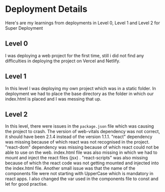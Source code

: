 # Deployment Details
Here's are my learnings from deployments in Level 0, Level 1 and Level 2 for Super Deployment

## Level 0
I was deploying a web project for the first time, still i did not find any difficulties in deploying the project on Vercel and Netlify.

## Level 1
In this level I was deploying my own project which was in a static folder. In deployment we had to place the base directory as the folder in which our index.html is placed and I was messing that up.

## Level 2
In this level, there were issues in the ``` package.json ``` file which was causing the project to crash. The version of web-vitals dependency was not correct, it should have been 2.1.4 instead of the version 1.1.1. "react" dependency was missing because of which react was not recognised in the project. "react-dom" dependency was missing because of which react could not be able to use on the web. index.html file was also missing in which we had to mount and inject the react files (jsx) . "react-scripts" was also missing because of which the react code was not getting mounted and injected into the index.html file. Another small issue was that the name of the components file were not starting with UpperCase which is mandatory in react apps. I also changed the var used in the components file to const and let for good practise.
